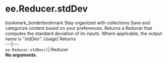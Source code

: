  
#  ee.Reducer.stdDev 
bookmark_borderbookmark Stay organized with collections  Save and categorize content based on your preferences.
Returns a Reducer that computes the standard deviation of its inputs. Where applicable, the output name is "stdDev". 
Usage| Returns  
---|---  
`ee.Reducer.stdDev()`| Reducer  
**No arguments.**
